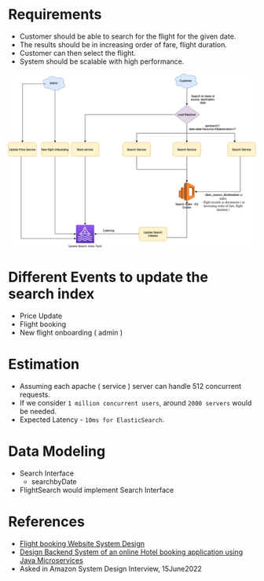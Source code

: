 
# Requirements
- Customer should be able to search for the flight for the given date. 
- The results should be in increasing order of fare, flight duration.
- Customer can then select the flight.
- System should be scalable with high performance.

![img.png](assets/MakeMyTripFlightSearch.drawio.png)

# Different Events to update the search index
- Price Update
- Flight booking
- New flight onboarding ( admin )

# Estimation
- Assuming each apache ( service ) server can handle 512 concurrent requests.
- If we consider `1 million concurrent users`, around `2000 servers` would be needed.
- Expected Latency - `10ms for ElasticSearch`.

# Data Modeling
- Search Interface 
  - searchbyDate
- FlightSearch would implement Search Interface 

# References
- [Flight booking Website System Design](https://ankita4priya.medium.com/flight-booking-website-app-system-design-899c626a6ee6)
- [Design Backend System of an online Hotel booking application using Java Microservices](https://www.nexsoftsys.com/articles/how-to-design-backend-system-of-an-online-hotel-booking-app-using-java.html)
- Asked in Amazon System Design Interview, 15June2022
